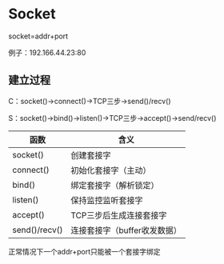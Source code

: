 # Socket

socket=addr+port

例子：192.166.44.23:80

## 建立过程

C：socket()->connect()->TCP三步->send()/recv()

S：socket()->bind()->listen()->TCP三步->accept()->send/recv()



| 函数          | 含义                         |
| ------------- | ---------------------------- |
| socket()      | 创建套接字                   |
| connect()     | 初始化套接字（主动）         |
| bind()        | 绑定套接字（解析锁定）       |
| listen()      | 保持监控监听套接字           |
| accept()      | TCP三步后生成连接套接字      |
| send()/recv() | 连接套接字（buffer收发数据） |

正常情况下一个addr+port只能被一个套接字绑定